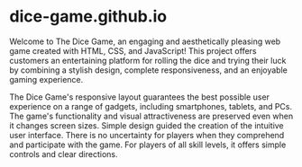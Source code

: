 # dice-game.github.io
Welcome to The Dice Game, an engaging and aesthetically pleasing web game created with HTML, CSS, and JavaScript! This project offers customers an entertaining platform for rolling the dice and trying their luck by combining a stylish design, complete responsiveness, and an enjoyable gaming experience.

The Dice Game's responsive layout guarantees the best possible user experience on a range of gadgets, including smartphones, tablets, and PCs. The game's functionality and visual attractiveness are preserved even when it changes screen sizes.
Simple design guided the creation of the intuitive user interface. There is no uncertainty for players when they comprehend and participate with the game. For players of all skill levels, it offers simple controls and clear directions.

